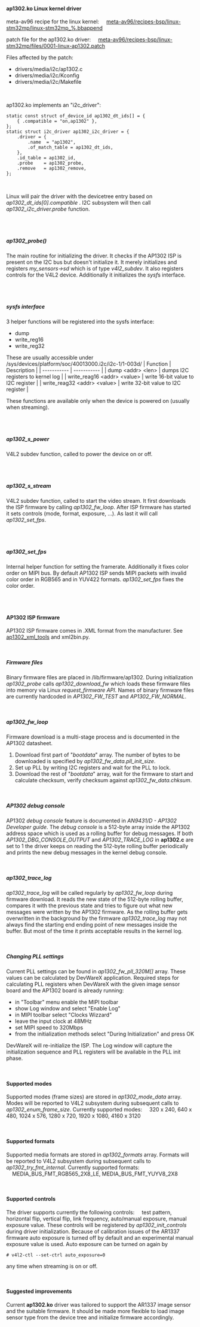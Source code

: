 #### ap1302.ko Linux kernel driver
meta-av96 recipe for the linux kernel:
&nbsp;&nbsp;&nbsp;&nbsp;[meta-av96/recipes-bsp/linux-stm32mp/linux-stm32mp_%.bbappend](https://github.com/dh-electronics/meta-av96/blob/dunfell/recipes-bsp/linux-stm32mp/linux-stm32mp_%25.bbappend)

patch file for the ap1302.ko driver:
&nbsp;&nbsp;&nbsp;&nbsp;[meta-av96/recipes-bsp/linux-stm32mp/files/0001-linux-ap1302.patch](https://github.com/dh-electronics/meta-av96/blob/dunfell/recipes-bsp/linux-stm32mp/files/0001-linux-ap1302.patch)

Files affected by the patch:
- drivers/media/i2c/ap1302.c
- drivers/media/i2c/Kconfig
- drivers/media/i2c/Makefile
<br/>

ap1302.ko implements an "i2c_driver":
```
static const struct of_device_id ap1302_dt_ids[] = {
	{ .compatible = "on,ap1302" },
};
static struct i2c_driver ap1302_i2c_driver = {
	.driver = {
		.name  = "ap1302",
		.of_match_table	= ap1302_dt_ids,
	},
	.id_table = ap1302_id,
	.probe    = ap1302_probe,
	.remove   = ap1302_remove,
};
```
<br/>

Linux will pair the driver with the devicetree entry based on *ap1302_dt_ids[0].compatible* . I2C subsystem will then call *ap1302_i2c_driver.probe* function.

<br/>
<br/>

##### ap1302_probe() 
The main routine for initializing the driver. It checks if the AP1302 ISP is present on the I2C bus but doesn't initialize it. It merely initializes and registers *my_sensors->sd* which is of type *v4l2_subdev*. It also registers controls for the V4L2 device.
Additionally it initializes the *sysf*s interface.

<br/>
<br/>

##### sysfs interface
3 helper functions will be registered into the sysfs interface:
- dump
- write_reg16
- write_reg32

These are usually accessible under /sys/devices/platform/soc/40013000.i2c/i2c-1/1-003d/
| Function      | Description |
| ----------- | ----------- |
| dump \<addr\> \<len\> | dumps I2C registers to kernel log |
| write_reag16 \<addr\> \<value\> | write 16-bit value to I2C register |
| write_reag32 \<addr\> \<value\> | write 32-bit value to I2C register |

These functions are available only when the device is powered on (usually when streaming).

<br/>
<br/>

##### ap1302_s_power
V4L2 subdev function, called to power the device on or off.

<br/>
<br/>

##### ap1302_s_stream
V4L2 subdev function, called to start the video stream. It first downloads the ISP firmware by calling *ap1302_fw_loop*. After ISP firmware has started it sets controls (mode, format, exposure, ...). As last it will call *ap1302_set_fps*.

<br/>
<br/>

##### ap1302_set_fps
Internal helper function for setting the framerate. Additionally it fixes color order on MIPI bus. By default AP1302 ISP sends MIPI packets with invalid color order in RGB565 and in YUV422 formats.  *ap1302_set_fps* fixes the color order.


<br/>
<br/>

####  AP1302 ISP firmware
AP1302 ISP firmware comes in .XML format from the manufacturer. See [ap1302_xml_tools](https://github.com/ArrowElectronics/Avenger96/tree/dev-tools/ap1302_xml_tools) and xml2bin.py.

<br/>

##### Firmware files
Binary firmware files are placed in /lib/firmware/ap1302. During initialization *ap1302_probe* calls *ap1302_download_fw* which loads these firmware files into memory via Linux *request_firmware API*. Names of binary firmware files are currently hardcoded in *AP1302_FW_TEST* and *AP1302_FW_NORMAL*.

<br/>

##### ap1302_fw_loop

Firmware download is a multi-stage process and is documented in the AP1302 datasheet.

 1. Download first part of "*bootdata*" array. The number of bytes to be downloaded is specified by *ap1302_fw_data.pll_init_size*.
 2. Set up PLL by writing I2C registers and wait for the PLL to lock.
 3. Download the rest of "*bootdata*" array, wait for the firmware to start and calculate checksum, verify checksum against *ap1302_fw_data.chksum*.
 
<br/>

##### AP1302 debug console
AP1302 *debug console* feature is documented in *AN9431/D - AP1302 Developer guide*. The *debug console* is a 512-byte array inside the AP1302 address space which is used as a rolling buffer for debug messages. If both *AP1302_DBG_CONSOLE_OUTPUT* and *AP1302_TRACE_LOG* in **ap1302.c** are set to 1 the driver keeps on reading the 512-byte rolling buffer periodically and prints the new debug messages in the kernel debug console.
  
<br/>

#####  ap1302_trace_log
*ap1302_trace_log*  will be called regularly by *ap1302_fw_loop* during firmware download. It reads the new state of the 512-byte rolling buffer, compares it with the previous state and tries to figure out what new messages were written by the AP1302 firmware. As the rolling buffer gets overwritten in the background by the firmware *ap1302_trace_log* may not always find the starting end ending point of new messages inside the buffer. But most of the time it prints acceptable results in the kernel log.

<br/>

##### Changing PLL settings
Current PLL settings can be found in *ap1302_fw_pll_320M[]* array. These values can be calculated by DevWareX application. Required steps for calculating PLL registers when DevWareX with the given image sensor board and the AP1302 board is already running:

 - in "Toolbar" menu enable the MIPI toolbar
 - show Log window and select "Enable Log"
 - in MIPI toolbar select "Clocks Wizzard"
 - leave the input clock at 48MHz
 - set MIPI speed to 320Mbps
 - from the initialization methods select "During Initialization" and press OK
 
 DevWareX will re-initialize the ISP. The Log window will capture the initialization sequence and PLL registers will be available in the PLL init phase.

<br/>

####  Supported modes
Supported modes (frame sizes) are stored in *ap1302_mode_data* array. Modes will be reported to V4L2 subsystem during subsequent calls to *ap1302_enum_frame_size*. Currently supported modes:
&nbsp;&nbsp;&nbsp;&nbsp;320 x 240, 640 x 480, 1024 x 576, 1280 x 720, 1920 x 1080, 4160 x 3120

<br/>

####  Supported formats
Supported media formats are stored in *ap1302_formats* array. Formats will be reported to V4L2 subsystem during subsequent calls to *ap1302_try_fmt_internal*. Currently supported formats:
&nbsp;&nbsp;&nbsp;&nbsp;MEDIA_BUS_FMT_RGB565_2X8_LE, MEDIA_BUS_FMT_YUYV8_2X8

<br/>

####  Supported controls
The driver supports currently the following controls:
&nbsp;&nbsp;&nbsp;&nbsp;test pattern, horizontal flip, vertical flip, link frequency, auto/manual exposure, manual exposure value.
These controls will be registered by *ap1302_init_controls* during driver initialization. Because of calibration issues of the AR1337 firmware auto exposure is turned off by default and an experimental manual exposure value is used. Auto exposure can be turned on again by
```
# v4l2-ctl --set-ctrl auto_exposure=0
```
any time when streaming is on or off.

<br/>

####  Suggested improvements
Current **ap1302.ko** driver was tailored to support the AR1337 image sensor and the suitable firmware. It should be made more flexible to load image sensor type from the device tree and initialize firmware accordingly.
